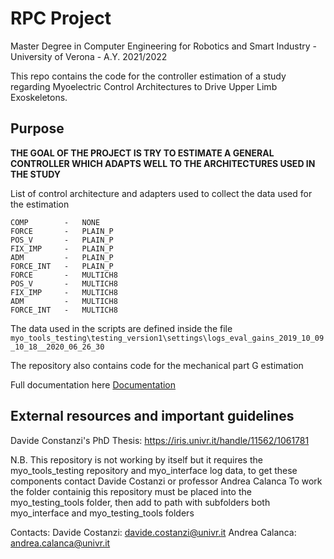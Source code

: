 # RPC Project

Master Degree in Computer Engineering for Robotics and Smart Industry - University of Verona - A.Y. 2021/2022

This repo contains the code for the controller estimation of a study regarding 
Myoelectric Control Architectures to Drive Upper Limb Exoskeletons.

## Purpose 
**THE GOAL OF THE PROJECT IS TRY TO ESTIMATE A GENERAL CONTROLLER WHICH ADAPTS WELL TO THE ARCHITECTURES USED IN THE STUDY**

List of control architecture and adapters used to collect the data used for the estimation

```    
COMP        -   NONE               
FORCE       -   PLAIN_P
POS_V       -   PLAIN_P
FIX_IMP     -   PLAIN_P
ADM         -   PLAIN_P
FORCE_INT   -   PLAIN_P
FORCE       -   MULTICH8
POS_V       -   MULTICH8
FIX_IMP     -   MULTICH8
ADM         -   MULTICH8
FORCE_INT   -   MULTICH8      
```

The data used in the scripts are defined inside the file `myo_tools_testing\testing_version1\settings\logs_eval_gains_2019_10_09_10_18__2020_06_26_30`

The repository also contains code for the mechanical part G estimation

Full documentation here [Documentation](./docs/Documentation.pdf)

## External resources and important guidelines
Davide Constanzi's PhD Thesis: https://iris.univr.it/handle/11562/1061781

N.B. This repository is not working by itself but it requires the myo_tools_testing
repository and  myo_interface log data, to get these components contact Davide Costanzi or professor Andrea Calanca
To work the folder containig this repository must be placed into the myo_testing_tools folder,
then add to path with subfolders both myo_interface and myo_testing_tools folders

Contacts:
Davide Costanzi: davide.costanzi@univr.it
Andrea Calanca: andrea.calanca@univr.it
